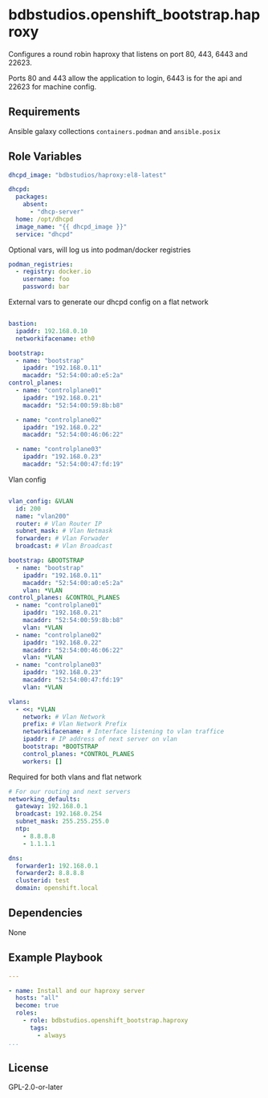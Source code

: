 bdbstudios.openshift_bootstrap.haproxy
=========

Configures a round robin haproxy that listens on port 80, 443, 6443 and 22623.

Ports 80 and 443 allow the application to login, 6443 is for the api and 22623 for machine config.


Requirements
------------

Ansible galaxy collections `containers.podman` and `ansible.posix`

Role Variables
--------------

```yaml
dhcpd_image: "bdbstudios/haproxy:el8-latest"

dhcpd:
  packages:
    absent:
      - "dhcp-server"
  home: /opt/dhcpd
  image_name: "{{ dhcpd_image }}"
  service: "dhcpd"

```

Optional vars, will log us into podman/docker registries
```yaml
podman_registries:
  - registry: docker.io
    username: foo
    password: bar
```

External vars to generate our dhcpd config on a flat network
```yaml

bastion:
  ipaddr: 192.168.0.10
  networkifacename: eth0

bootstrap:
  - name: "bootstrap"
    ipaddr: "192.168.0.11"
    macaddr: "52:54:00:a0:e5:2a"
control_planes:
  - name: "controlplane01"
    ipaddr: "192.168.0.21"
    macaddr: "52:54:00:59:8b:b8"

  - name: "controlplane02"
    ipaddr: "192.168.0.22"
    macaddr: "52:54:00:46:06:22"

  - name: "controlplane03"
    ipaddr: "192.168.0.23"
    macaddr: "52:54:00:47:fd:19"
```

Vlan config
```yaml

vlan_config: &VLAN
  id: 200
  name: "vlan200"
  router: # Vlan Router IP
  subnet_mask: # Vlan Netmask
  forwarder: # Vlan Forwader
  broadcast: # Vlan Broadcast

bootstrap: &BOOTSTRAP
  - name: "bootstrap"
    ipaddr: "192.168.0.11"
    macaddr: "52:54:00:a0:e5:2a"
    vlan: *VLAN
control_planes: &CONTROL_PLANES
  - name: "controlplane01"
    ipaddr: "192.168.0.21"
    macaddr: "52:54:00:59:8b:b8"
    vlan: *VLAN
  - name: "controlplane02"
    ipaddr: "192.168.0.22"
    macaddr: "52:54:00:46:06:22"
    vlan: *VLAN
  - name: "controlplane03"
    ipaddr: "192.168.0.23"
    macaddr: "52:54:00:47:fd:19"
    vlan: *VLAN

vlans:
  - <<: *VLAN
    network: # Vlan Network
    prefix: # Vlan Network Prefix
    networkifacename: # Interface listening to vlan traffice
    ipaddr: # IP address of next server on vlan
    bootstrap: *BOOTSTRAP
    control_planes: *CONTROL_PLANES
    workers: []

```

Required for both vlans and flat network
```yaml
# For our routing and next servers
networking_defaults:
  gateway: 192.168.0.1
  broadcast: 192.168.0.254
  subnet_mask: 255.255.255.0
  ntp:
    - 8.8.8.8
    - 1.1.1.1

dns:
  forwarder1: 192.168.0.1
  forwarder2: 8.8.8.8
  clusterid: test
  domain: openshift.local

```
Dependencies
------------

None

Example Playbook
----------------

```yaml
---

- name: Install and our haproxy server
  hosts: "all"
  become: true
  roles:
    - role: bdbstudios.openshift_bootstrap.haproxy
      tags:
        - always
...
```

License
-------

GPL-2.0-or-later
